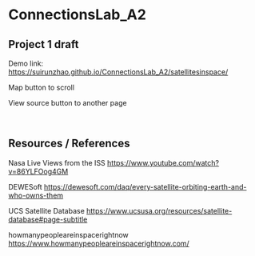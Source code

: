 # ConnectionsLab_A2
<h2>Project 1 draft</h2>

Demo link: https://suirunzhao.github.io/ConnectionsLab_A2/satellitesinspace/

Map button to scroll

View source button to another page

<br>

<h2>Resources / References</h2>

Nasa Live Views from the ISS https://www.youtube.com/watch?v=86YLFOog4GM

DEWESoft https://dewesoft.com/daq/every-satellite-orbiting-earth-and-who-owns-them

UCS Satellite Database https://www.ucsusa.org/resources/satellite-database#page-subtitle

howmanypeopleareinspacerightnow https://www.howmanypeopleareinspacerightnow.com/
